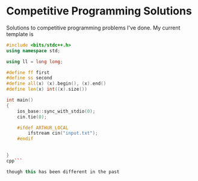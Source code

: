 # Competitive Programming Solutions

Solutions to competitive programming problems I've done. My current template is 

```cpp
#include <bits/stdc++.h>
using namespace std;

using ll = long long;

#define ff first
#define ss second
#define all(x) (x).begin(), (x).end()
#define len(x) int((x).size())

int main()
{
	ios_base::sync_with_stdio(0);
	cin.tie(0);

	#ifdef ARTHUR_LOCAL
		ifstream cin("input.txt");
	#endif

	
}
cpp```

though this has been different in the past
